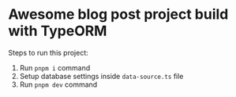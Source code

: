 # Awesome blog post project build with TypeORM

Steps to run this project:

1. Run `pnpm i` command
2. Setup database settings inside `data-source.ts` file
3. Run `pnpm dev` command
